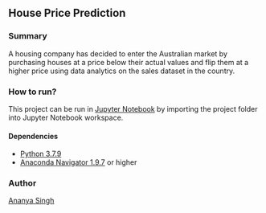 ## House Price Prediction

### Summary

A housing company has decided to enter the Australian market by purchasing
houses at a price below their actual values and flip them at a higher price using
data analytics on the sales dataset in the country.

### How to run?

This project can be run in [Jupyter Notebook](https://jupyter.org/) by importing the project folder into Jupyter Notebook workspace.

#### Dependencies

- [Python 3.7.9](https://www.python.org/downloads/release/python-379/)
- [Anaconda Navigator 1.9.7](https://anaconda.org/anaconda/anaconda-navigator) or higher

### Author

[Ananya Singh](https://www.linkedin.com/in/ananyaasingh/)